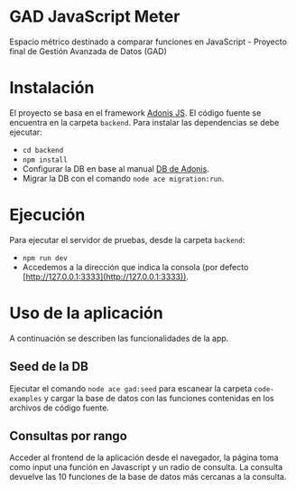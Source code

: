 # GAD JavaScript Meter
Espacio métrico destinado a comparar funciones en JavaScript - Proyecto final de Gestión Avanzada de Datos (GAD)

# Instalación
El proyecto se basa en el framework [Adonis JS](https://docs.adonisjs.com/guides/introduction).
El código fuente se encuentra en la carpeta `backend`.
Para instalar las dependencias se debe ejecutar:
- `cd backend`
- `npm install`
- Configurar la DB en base al manual [DB de Adonis](https://docs.adonisjs.com/guides/database/introduction).
- Migrar la DB con el comando `node ace migration:run`.

# Ejecución
Para ejecutar el servidor de pruebas, desde la carpeta `backend`:
- `npm run dev`
- Accedemos a la dirección que indica la consola (por defecto [http://127.0.0.1:3333](http://127.0.0.1:3333)).

# Uso de la aplicación
A continuación se describen las funcionalidades de la app.

## Seed de la DB
Ejecutar el comando `node ace gad:seed` para escanear la carpeta `code-examples` y cargar la base de datos
con las funciones contenidas en los archivos de código fuente.

## Consultas por rango
Acceder al frontend de la aplicación desde el navegador, la página toma como input una función
en Javascript y un radio de consulta. La consulta devuelve las 10 funciones de la base de datos más cercanas
a la consulta.